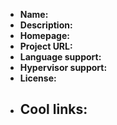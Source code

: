 - **Name:** 
- **Description:** 
- **Homepage:** 
- **Project URL:** 
- **Language support:** 
- **Hypervisor support:** 
- **License:** 
- **Cool links:**
  - 